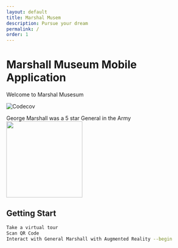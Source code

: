 ```yaml
---
layout: default
title: Marshal Musem
description: Pursue your dream
permalink: /
order: 1
---
```


# Marshall Museum Mobile Application

Welcome to Marshal Musesum 

  <img src="https://s3.amazonaws.com/lexingtonvirginia.com/Museums/_attractionSmall/GCMarshall_GiftShop_3.jpg" alt="Codecov" />


George Marshall was a 5 star General in the Army
<img src="https://www.atomicheritage.org/sites/default/files/George-Marshall.jpg" height="200"/>



## Getting Start

```bash
Take a virtual tour
Scan QR Code
Interact with General Marshall with Augmented Reality --begin
```

